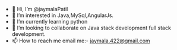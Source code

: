 - 👋 Hi, I’m @jaymalaPatil
- 👀 I’m interested in Java,MySql,AngularJs.
- 🌱 I’m currently learning python
- 💞️ I’m looking to collaborate on Java stack development full stack development.
- 📫 How to reach me email me:- jaymala.422@gmail.com

<!---
jaymalaPatil/jaymalaPatil is a ✨ special ✨ repository because its `README.md` (this file) appears on your GitHub profile.
You can click the Preview link to take a look at your changes.
--->
